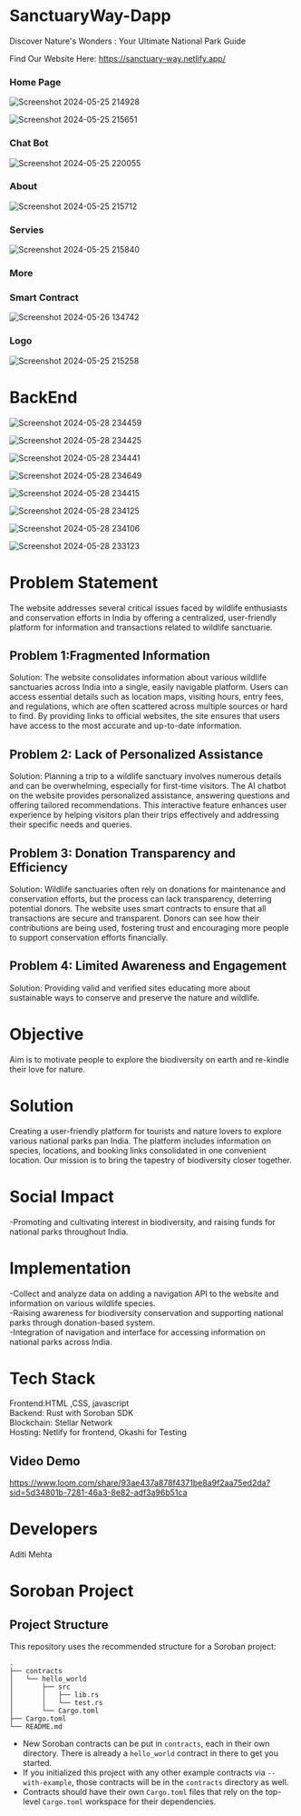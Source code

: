 # SanctuaryWay-Dapp
Discover Nature's Wonders : Your Ultimate National Park Guide 

Find Our Website Here:
https://sanctuary-way.netlify.app/


<h3>Home Page</h3>


![Screenshot 2024-05-25 214928](https://github.com/aditi75432/SanctuaryWay-Dapp/assets/141945188/23c10d6b-9356-470b-9807-e2e39f2742e6)


![Screenshot 2024-05-25 215651](https://github.com/aditi75432/SanctuaryWay-Dapp/assets/141945188/682f0791-6cf6-41df-ac24-09e45141eec6)




<h3>Chat Bot</h3>


![Screenshot 2024-05-25 220055](https://github.com/aditi75432/SanctuaryWay-Dapp/assets/141945188/487d0ec6-983a-4e76-a0b5-8e59cf8c6b14)






<h3>About</h3>




![Screenshot 2024-05-25 215712](https://github.com/aditi75432/SanctuaryWay-Dapp/assets/141945188/281eed16-1a18-4300-bc16-b0d8799c9e6c)





<h3>Servies</h3>




![Screenshot 2024-05-25 215840](https://github.com/aditi75432/SanctuaryWay-Dapp/assets/141945188/f7e53c50-63d5-4fb7-830a-77592412daf5)



<h3>More</h3>


<h3>Smart Contract</h3>



![Screenshot 2024-05-26 134742](https://github.com/aditi75432/SanctuaryWay-Dapp/assets/141945188/1a1e5597-8ce9-4ab6-ae1c-b14c35a8172f)




<h3>Logo</h3>




![Screenshot 2024-05-25 215258](https://github.com/aditi75432/SanctuaryWay-Dapp/assets/141945188/0f849875-e943-49f0-8d21-1e52d6e1fea7)




# BackEnd



![Screenshot 2024-05-28 234459](https://github.com/aditi75432/SanctuaryWay-Dapp/assets/141945188/1fb8a718-2dcb-44d0-95b3-c36661da5189)

![Screenshot 2024-05-28 234425](https://github.com/aditi75432/SanctuaryWay-Dapp/assets/141945188/527b9365-7832-4d6d-a087-287590a7a1e6)

![Screenshot 2024-05-28 234441](https://github.com/aditi75432/SanctuaryWay-Dapp/assets/141945188/93a14a76-683e-4734-b92b-bff807d2543b)

![Screenshot 2024-05-28 234649](https://github.com/aditi75432/SanctuaryWay-Dapp/assets/141945188/fa32a388-57cf-460a-ad0c-34ac62584663)



![Screenshot 2024-05-28 234415](https://github.com/aditi75432/SanctuaryWay-Dapp/assets/141945188/f5d9e7e0-3cd2-44f5-89b6-90da7fbccb21)




![Screenshot 2024-05-28 234125](https://github.com/aditi75432/SanctuaryWay-Dapp/assets/141945188/e56ce25c-5a31-4c77-9b07-834e68a18d1b)



![Screenshot 2024-05-28 234106](https://github.com/aditi75432/SanctuaryWay-Dapp/assets/141945188/ef9b9088-f4a1-4aca-9d97-4b679c112133)

![Screenshot 2024-05-28 233123](https://github.com/aditi75432/SanctuaryWay-Dapp/assets/141945188/152366c8-0b62-4736-9997-1f6d4048f4ff)

# Problem Statement

The website addresses several critical issues faced by wildlife enthusiasts and conservation efforts in India by offering a centralized, user-friendly platform for information and transactions related to wildlife sanctuarie.

<h2>Problem 1:Fragmented Information</h2>

Solution: The website consolidates information about various wildlife sanctuaries across India into a single, easily navigable platform. Users can access essential details such as location maps, visiting hours, entry fees, and regulations, which are often scattered across multiple sources or hard to find. By providing links to official websites, the site ensures that users have access to the most accurate and up-to-date information.

<h2>Problem 2: Lack of Personalized Assistance</h2>

Solution: Planning a trip to a wildlife sanctuary involves numerous details and can be overwhelming, especially for first-time visitors. The AI chatbot on the website provides personalized assistance, answering questions and offering tailored recommendations. This interactive feature enhances user experience by helping visitors plan their trips effectively and addressing their specific needs and queries.

<h2>Problem 3: Donation Transparency and Efficiency</h2>

Solution: Wildlife sanctuaries often rely on donations for maintenance and conservation efforts, but the process can lack transparency, deterring potential donors. The website uses smart contracts to ensure that all transactions are secure and transparent. Donors can see how their contributions are being used, fostering trust and encouraging more people to support conservation efforts financially.

<h2>Problem 4: Limited Awareness and Engagement</h2>

Solution: Providing valid and verified sites educating more about sustainable ways to conserve and preserve the nature and wildlife.

# Objective 

Aim is to motivate people to explore the biodiversity on earth and re-kindle their love for nature.

# Solution 

Creating a user-friendly platform for tourists and nature lovers to explore various national parks pan India. The platform includes information on species, locations, and booking links consolidated in one convenient location. Our mission is to bring the tapestry of biodiversity closer together.

# Social Impact 

-Promoting and cultivating interest in biodiversity, and raising funds for national parks throughout India.

# Implementation 

-Collect and analyze data on adding a navigation API to the website and information on various wildlife species.<br>
-Raising awareness for biodiversity conservation and supporting national parks through donation-based system.<br>
-Integration of navigation and interface for accessing information on national parks across India.<br>

# Tech Stack

Frontend:HTML ,CSS, javascript 
<br>
Backend: Rust with Soroban SDK 
<br>
Blockchain: Stellar Network 
<br>
Hosting: Netlify for frontend, Okashi for Testing

<h2>Video Demo</h2>

https://www.loom.com/share/93ae437a878f4371be8a9f2aa75ed2da?sid=5d34801b-7281-46a3-8e82-adf3a96b51ca



# Developers
Aditi Mehta




# Soroban Project

## Project Structure

This repository uses the recommended structure for a Soroban project:
```text
.
├── contracts
│   └── hello_world
│       ├── src
│       │   ├── lib.rs
│       │   └── test.rs
│       └── Cargo.toml
├── Cargo.toml
└── README.md
```

- New Soroban contracts can be put in `contracts`, each in their own directory. There is already a `hello_world` contract in there to get you started.
- If you initialized this project with any other example contracts via `--with-example`, those contracts will be in the `contracts` directory as well.
- Contracts should have their own `Cargo.toml` files that rely on the top-level `Cargo.toml` workspace for their dependencies.
